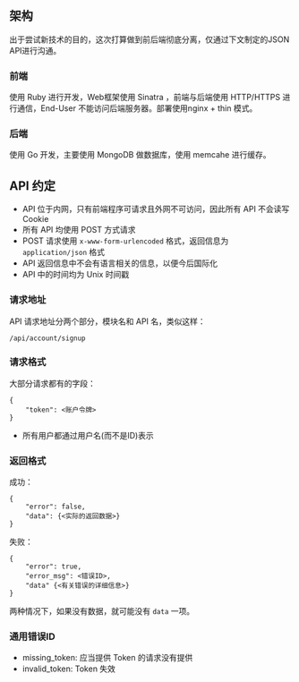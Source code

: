 ## 架构
出于尝试新技术的目的，这次打算做到前后端彻底分离，仅通过下文制定的JSON API进行沟通。

### 前端
使用 Ruby 进行开发，Web框架使用 Sinatra ，前端与后端使用 HTTP/HTTPS 进行通信，End-User 不能访问后端服务器。部署使用nginx + thin 模式。

### 后端
使用 Go 开发，主要使用 MongoDB 做数据库，使用 memcahe 进行缓存。

## API 约定

* API 位于内网，只有前端程序可请求且外网不可访问，因此所有 API 不会读写 Cookie
* 所有 API 均使用 POST 方式请求
* POST 请求使用 `x-www-form-urlencoded` 格式，返回信息为 `application/json` 格式
* API 返回信息中不会有语言相关的信息，以便今后国际化
* API 中的时间均为 Unix 时间戳

### 请求地址
API 请求地址分两个部分，模块名和 API 名，类似这样：

    /api/account/signup

### 请求格式

大部分请求都有的字段：

    {
        "token": <账户令牌>
    }

* 所有用户都通过用户名(而不是ID)表示

### 返回格式

成功：

    {
        "error": false,
        "data": {<实际的返回数据>}
    }

失败：

    {
        "error": true,
        "error_msg": <错误ID>, 
        "data" {<有关错误的详细信息>}
    }

两种情况下，如果没有数据，就可能没有 `data` 一项。

### 通用错误ID

* missing_token: 应当提供 Token 的请求没有提供
* invalid_token: Token 失效